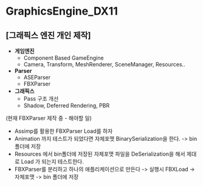 # GraphicsEngine_DX11

## [그래픽스 엔진 개인 제작]

- **게임엔진**
    - Component Based GameEngine
    - Camera, Transform, MeshRenderer, SceneManager, Resources..
- **Parser**
    - ASEParser
    - FBXParser
- **그래픽스**
    - Pass 구조 개선
    - Shadow, Deferred Rendering, PBR
    
    
(현재 FBXParser 제작 중 - 해야할 일)
- Assimp를 활용한 FBXParser Load를 하자
- Animation 까지 테스트가 되었다면 자체포맷 BinarySerialization을 한다. -> bin 폴더에 저장
- Resources 에서 bin폴더에 저장된 자체포맷 파일을 DeSerialization을 해서 제대로 Load 가 되는지 테스트한다.
- FBXParser를 분리하고 하나의 애플리케이션으로 만든다 -> 실행시 FBXLoad -> 자체포맷 -> bin 폴더에 저장
 
